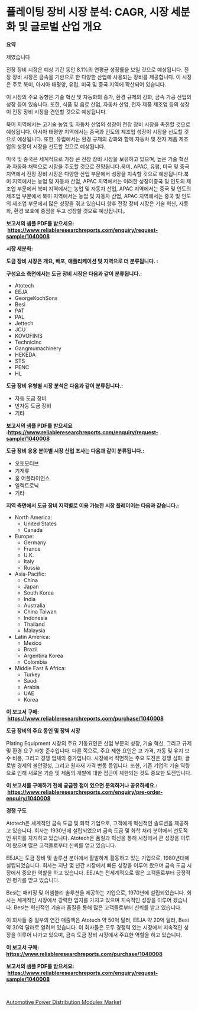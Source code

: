 <p><h1>플레이팅 장비 시장 분석: CAGR, 시장 세분화 및 글로벌 산업 개요</h1></p><p><strong>요약</strong></p>
<p><p>제였습니다</p><p>전장 장비 시장은 예상 기간 동안 8.1%의 연평균 성장률을 보일 것으로 예상됩니다. 전장 장비 시장은 금속을 기반으로 한 다양한 산업에 사용되는 장비를 제공합니다. 이 시장은 주로 북미, 아시아 태평양, 유럽, 미국 및 중국 지역에 확산되어 있습니다.</p><p>이 시장의 주요 동향은 기술 혁신 및 자동화의 증가, 환경 규제의 강화, 금속 가공 산업의 성장 등이 있습니다. 또한, 식품 및 음료 산업, 자동차 산업, 전자 제품 제조업 등의 성장이 전장 장비 시장을 견인할 것으로 예상됩니다.</p><p>북미 지역에서는 고기술 농업 및 자동차 산업의 성장이 전장 장비 시장을 촉진할 것으로 예상됩니다. 아시아 태평양 지역에서는 중국과 인도의 제조업 성장이 시장을 선도할 것으로 예상됩니다. 또한, 유럽에서는 환경 규제의 강화와 함께 자동차 및 전자 제품 제조업의 성장이 시장을 선도할 것으로 예상됩니다.</p><p>미국 및 중국은 세계적으로 가장 큰 전장 장비 시장을 보유하고 있으며, 높은 기술 혁신과 자동화 채택으로 시장을 주도할 것으로 전망됩니다.북미, APAC, 유럽, 미국 및 중국 지역에서 전장 장비 시장은 다양한 산업 부문에서 성장을 지속할 것으로 예상됩니다.북미 지역에서는 농업 및 자동차 산업, APAC 지역에서는 이러한 성장이중국 및 인도의 제조업 부문에서 북미 지역에서는 농업 및 자동차 산업, APAC 지역에서는 중국 및 인도의 제조업 부문에서 북미 지역에서는 농업 및 자동차 산업, APAC 지역에서는 중국 및 인도의 제조업 부문에서 많은 성장을 겪고 있습니다.향후 전장 장비 시장은 기술 혁신, 자동화, 환경 보호에 중점을 두고 성장할 것으로 예상됩니다。</p></p>
<p><strong>보고서의 샘플 PDF를 받으세요: &nbsp;<a href="https://www.reliableresearchreports.com/enquiry/request-sample/1040008">https://www.reliableresearchreports.com/enquiry/request-sample/1040008</a></strong></p>
<p><strong>시장 세분화:</strong></p>
<p><strong> 도금 장비 시장은 개요, 배포, 애플리케이션 및 지역으로 더 분류됩니다. :</strong></p>
<p><strong>구성요소 측면에서는 도금 장비 시장은 다음과 같이 분류됩니다.:</strong></p>
<p><ul><li>Atotech</li><li>EEJA</li><li>GeorgeKochSons</li><li>Besi</li><li>PAT</li><li>PAL</li><li>Jettech</li><li>JCU</li><li>KOVOFINIS</li><li>TechnicInc</li><li>Gangmumachinery</li><li>HEKEDA</li><li>STS</li><li>PENC</li><li>HL</li></ul></p>
<p><strong> 도금 장비 유형별 시장 분석은 다음과 같이 분류됩니다.:</strong></p>
<p><ul><li>자동 도금 장비</li><li>반자동 도금 장비</li><li>기타</li></ul></p>
<p><strong>보고서의 샘플 PDF를 받으세요 :<a href="https://www.reliableresearchreports.com/enquiry/request-sample/1040008">https://www.reliableresearchreports.com/enquiry/request-sample/1040008</a></strong></p>
<p><strong> 도금 장비 응용 분야별 시장 산업 조사는 다음과 같이 분류됩니다.:</strong></p>
<p><ul><li>오토모티브</li><li>기계류</li><li>홈 어플라이언스</li><li>일렉트로닉</li><li>기타</li></ul></p>
<p><strong>지역 측면에서 도금 장비 지역별로 이용 가능한 시장 플레이어는 다음과 같습니다.:</strong></p>
<p><ul>
    <li>
        North America:
        <ul>
            <li>United States</li>
            <li>Canada</li>
        </ul>
    </li>
    <li>
        Europe:
        <ul>
            <li>Germany</li>
            <li>France</li>
            <li>U.K.</li>
            <li>Italy</li>
            <li>Russia</li>
        </ul>
    </li>
    <li>
        Asia-Pacific:
        <ul>
            <li>China</li>
            <li>Japan</li>
            <li>South Korea</li>
            <li>India</li>
            <li>Australia</li>
            <li>China Taiwan</li>
            <li>Indonesia</li>
            <li>Thailand</li>
            <li>Malaysia</li>
        </ul>
    </li>
    <li>
        Latin America:
        <ul>
            <li>Mexico</li>
            <li>Brazil</li>
            <li>Argentina Korea</li>
            <li>Colombia</li>
        </ul>
    </li>
    <li>
        Middle East & Africa:
        <ul>
            <li>Turkey</li>
            <li>Saudi</li>
            <li>Arabia</li>
            <li>UAE</li>
            <li>Korea</li>
        </ul>
    </li>
    </ul></p>
<p><strong>이 보고서 구매: &nbsp;<a href="https://www.reliableresearchreports.com/purchase/1040008">https://www.reliableresearchreports.com/purchase/1040008</a></strong></p>
<p><strong>도금 장비의 주요 동인 및 장벽 시장</strong></p>
<p><p>Plating Equipment 시장의 주요 기동요인은 산업 부문의 성장, 기술 혁신, 그리고 규제 및 환경 요구 사항 준수입니다. 다른 쪽으로, 주요 제한 요인은 고 가격, 가동 및 유지 보수 비용, 그리고 경쟁 업체의 증가입니다. 시장에서 직면하는 주요 도전은 경쟁 심화, 글로벌 경제의 불안정성, 그리고 원자재 가격 변동 등입니다. 또한, 기존 기업의 기술 역량으로 인해 새로운 기술 및 제품의 개발에 대한 접근이 제한되는 것도 중요한 도전입니다.</p></p>
<p><strong>이 보고서를 구매하기 전에 궁금한 점이 있으면 문의하거나 공유하세요.: &nbsp;<a href="https://www.reliableresearchreports.com/enquiry/pre-order-enquiry/1040008">https://www.reliableresearchreports.com/enquiry/pre-order-enquiry/1040008</a></strong></p>
<p><strong>경쟁 구도</strong></p>
<p><p>Atotech은 세계적인 금속 도금 및 화학 기업으로, 고객에게 혁신적인 솔루션을 제공하고 있습니다. 회사는 1930년에 설립되었으며 금속 도금 및 화학 처리 분야에서 선도적인 위치를 차지하고 있습니다. Atotech은 품질과 혁신을 통해 시장에서 큰 성장을 이루어 왔으며 많은 고객들로부터 신뢰를 얻고 있습니다.</p><p>EEJA는 도금 장비 및 솔루션 분야에서 활발하게 활동하고 있는 기업으로, 1980년대에 설립되었습니다. 회사는 지난 몇 년간 시장에서 빠른 성장을 이루어 왔으며 금속 도금 시장에서 중요한 역할을 하고 있습니다. EEJA는 전세계적으로 많은 고객들로부터 긍정적인 평가를 받고 있습니다.</p><p>Besi는 패키징 및 어셈블리 솔루션을 제공하는 기업으로, 1970년에 설립되었습니다. 회사는 세계적인 시장에서 강력한 입지를 가지고 있으며 지속적인 성장을 이루어 왔습니다. Besi는 혁신적인 기술과 품질을 통해 많은 고객들로부터 신뢰를 받고 있습니다.</p><p>이 회사들 중 일부의 연간 매출액은 Atotech 약 50억 달러, EEJA 약 20억 달러, Besi 약 30억 달러로 알려져 있습니다. 이 회사들은 모두 경쟁력 있는 시장에서 지속적인 성장을 이루어 나가고 있으며, 금속 도금 장비 시장에서 주요한 역할을 하고 있습니다.</p></p>
<p><strong>이 보고서 구매: &nbsp; <a href="https://www.reliableresearchreports.com/purchase/1040008">https://www.reliableresearchreports.com/purchase/1040008</a></strong></p>
<p><strong>보고서의 샘플 PDF를 받으세요: &nbsp;<a href="https://www.reliableresearchreports.com/enquiry/request-sample/1040008">https://www.reliableresearchreports.com/enquiry/request-sample/1040008</a></strong><strong></strong></p>
<p>&nbsp;</p>
<p><p><a href="https://picayune-night-cbd.notion.site/Automotive-Power-Distribution-Modules-Market-Challenges-Opportunities-and-Growth-Drivers-and-Majo-1a3ef3ce4c45469da820bbdce7356e3c">Automotive Power Distribution Modules Market</a></p></p>
